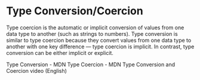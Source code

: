 # Type Conversion/Coercion

Type coercion is the automatic or implicit conversion of values from one data type to another (such as strings to numbers). Type conversion is similar to type coercion because they convert values from one data type to another with one key difference — type coercion is implicit. In contrast, type conversion can be either implicit or explicit.

<BadgeLink colorScheme='yellow' badgeText='Read' href='https://developer.mozilla.org/en-US/docs/Glossary/Type_Conversion'>Type Conversion - MDN</BadgeLink>
<BadgeLink colorScheme='yellow' badgeText='Read' href='https://developer.mozilla.org/en-US/docs/Glossary/Type_coercion'>Type Coercion - MDN</BadgeLink>
<BadgeLink badgeText='Watch' href='https://www.youtube.com/watch?v=jfQyMPzPTjY'>Type Conversion and Coercion video (English)</BadgeLink>
